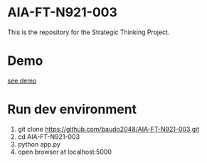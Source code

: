 # AIA-FT-N921-003
This is the repository for the Strategic Thinking Project.


# Demo
[see demo](https://trafficline.herokuapp.com/)

# Run dev environment

1. git clone https://github.com/baudo2048/AIA-FT-N921-003.git
2. cd AIA-FT-N921-003
3. python app.py
4. open browser at localhost:5000
